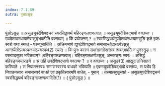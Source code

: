 ```yaml
---
index: 7.1.89
sutra: पुंसोऽसुङ्

---
```

 पुंसोऽसुङ् ॥ असुङ्युपदेशिवद्वचनं स्वरसिद्ध्यर्थं बहिरङ्गलक्षणत्वात् ॥ असुङ्युपदेशिवद्भावो वक्तव्यः । उपदेशावस्थायामेवासुङ्भवतीति वक्तव्यम् ॥ किं प्रयोजनम् ? ॥ स्वरसिद्ध्यर्थमुपदेशावस्थायामसुङि कृते इष्टः स्वरो यथा स्यात् -  परमपुमानिति । अक्रियमाणे ह्युपदेशिवद्भावे समासान्तोदात्तत्वेऽसुङ् आन्तर्यतोऽस्वरकस्याऽस्वरकः(2) स्यात् । किं पुनः कारणं समासान्तोदात्तत्वं तावद्भवति न पुनरसुङ्। न परत्वादसुङा भवितव्यम्?।बहिरङ्गलक्षणत्वात्। बहिरङ्गलक्षणोऽसुङ्, अन्तरङ्गः स्वरः । असिद्धं बहिरङ्गमन्तरङ्गे ॥ स तर्हि उपदेशिवद्भावो वक्तव्यः ? ॥ न वक्तव्यः । असुङ(3) आद्युदात्तनिपातनं करिष्यते । स निपातनस्वरः समासस्वरस्य बाधको भविष्यति ॥ एवमप्युपदेशिवद्भावो वक्तव्यः, स यथैव हि निपातनस्वरः समासस्वरं बाधते एवं प्रकृतिस्वरमपि बाधेत, - पुमान् । तस्मात्सुष्ठूच्यते - असुङ्युपदेशिवद्वचनं स्वरसिद्ध्यर्थं बहिरङ्गलक्षणत्वादिति(1) ॥ ( पुंसोऽसुङ् ) ॥ 